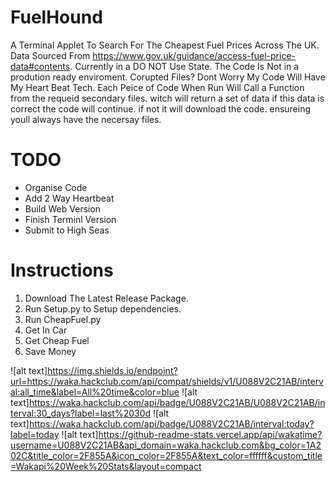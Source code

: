# FuelHound
A Terminal Applet To Search For The Cheapest Fuel Prices Across The UK. Data Sourced From https://www.gov.uk/guidance/access-fuel-price-data#contents. Currently in a DO NOT Use State. The Code Is Not in a prodution ready enviroment. 
Corupted Files?
Dont Worry My Code Will Have My Heart Beat Tech. Each Peice of Code When Run Will Call a Function from the requeid secondary files. witch will return a set of data if this data is correct the code will continue. if not it will download the code. ensureing youll always have the necersay files.

# TODO
 - Organise Code
 - Add 2 Way Heartbeat
 - Build Web Version
 - Finish Terminl Version
 - Submit to High Seas
# Instructions

1. Download The Latest Release Package.
2. Run Setup.py to Setup dependencies.
3. Run CheapFuel.py
4. Get In Car
5. Get Cheap Fuel
6. Save Money

 ![alt text]https://img.shields.io/endpoint?url=https://waka.hackclub.com/api/compat/shields/v1/U088V2C21AB/interval:all_time&label=All%20time&color=blue
 ![alt text]https://waka.hackclub.com/api/badge/U088V2C21AB/U088V2C21AB/interval:30_days?label=last%2030d
 ![alt text]https://waka.hackclub.com/api/badge/U088V2C21AB/interval:today?label=today
 ![alt text]https://github-readme-stats.vercel.app/api/wakatime?username=U088V2C21AB&api_domain=waka.hackclub.com&bg_color=1A202C&title_color=2F855A&icon_color=2F855A&text_color=ffffff&custom_title=Wakapi%20Week%20Stats&layout=compact

